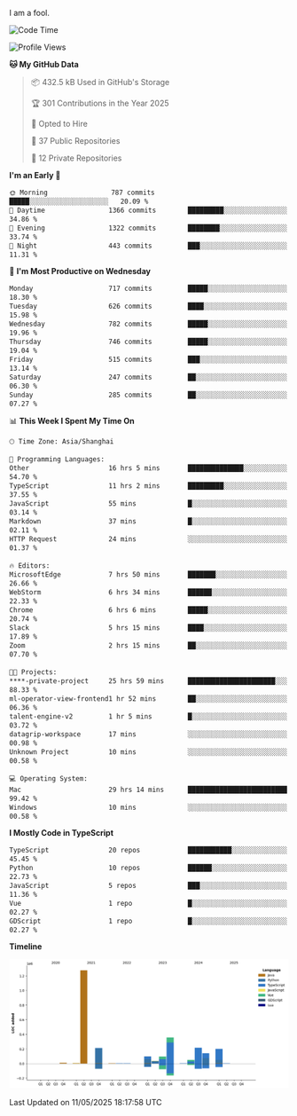 I am a fool.

<!--START_SECTION:waka-->
![Code Time](http://img.shields.io/badge/Code%20Time-2%2C994%20hrs%2049%20mins-blue)

![Profile Views](http://img.shields.io/badge/Profile%20Views-2-blue)

**🐱 My GitHub Data** 

> 📦 432.5 kB Used in GitHub's Storage 
 > 
> 🏆 301 Contributions in the Year 2025
 > 
> 💼 Opted to Hire
 > 
> 📜 37 Public Repositories 
 > 
> 🔑 12 Private Repositories 
 > 
**I'm an Early 🐤** 

```text
🌞 Morning                787 commits         █████░░░░░░░░░░░░░░░░░░░░   20.09 % 
🌆 Daytime                1366 commits        █████████░░░░░░░░░░░░░░░░   34.86 % 
🌃 Evening                1322 commits        ████████░░░░░░░░░░░░░░░░░   33.74 % 
🌙 Night                  443 commits         ███░░░░░░░░░░░░░░░░░░░░░░   11.31 % 
```
📅 **I'm Most Productive on Wednesday** 

```text
Monday                   717 commits         █████░░░░░░░░░░░░░░░░░░░░   18.30 % 
Tuesday                  626 commits         ████░░░░░░░░░░░░░░░░░░░░░   15.98 % 
Wednesday                782 commits         █████░░░░░░░░░░░░░░░░░░░░   19.96 % 
Thursday                 746 commits         █████░░░░░░░░░░░░░░░░░░░░   19.04 % 
Friday                   515 commits         ███░░░░░░░░░░░░░░░░░░░░░░   13.14 % 
Saturday                 247 commits         ██░░░░░░░░░░░░░░░░░░░░░░░   06.30 % 
Sunday                   285 commits         ██░░░░░░░░░░░░░░░░░░░░░░░   07.27 % 
```


📊 **This Week I Spent My Time On** 

```text
🕑︎ Time Zone: Asia/Shanghai

💬 Programming Languages: 
Other                    16 hrs 5 mins       ██████████████░░░░░░░░░░░   54.70 % 
TypeScript               11 hrs 2 mins       █████████░░░░░░░░░░░░░░░░   37.55 % 
JavaScript               55 mins             █░░░░░░░░░░░░░░░░░░░░░░░░   03.14 % 
Markdown                 37 mins             █░░░░░░░░░░░░░░░░░░░░░░░░   02.11 % 
HTTP Request             24 mins             ░░░░░░░░░░░░░░░░░░░░░░░░░   01.37 % 

🔥 Editors: 
MicrosoftEdge            7 hrs 50 mins       ███████░░░░░░░░░░░░░░░░░░   26.66 % 
WebStorm                 6 hrs 34 mins       ██████░░░░░░░░░░░░░░░░░░░   22.33 % 
Chrome                   6 hrs 6 mins        █████░░░░░░░░░░░░░░░░░░░░   20.74 % 
Slack                    5 hrs 15 mins       ████░░░░░░░░░░░░░░░░░░░░░   17.89 % 
Zoom                     2 hrs 15 mins       ██░░░░░░░░░░░░░░░░░░░░░░░   07.70 % 

🐱‍💻 Projects: 
****-private-project     25 hrs 59 mins      ██████████████████████░░░   88.33 % 
ml-operator-view-frontend1 hr 52 mins        ██░░░░░░░░░░░░░░░░░░░░░░░   06.36 % 
talent-engine-v2         1 hr 5 mins         █░░░░░░░░░░░░░░░░░░░░░░░░   03.72 % 
datagrip-workspace       17 mins             ░░░░░░░░░░░░░░░░░░░░░░░░░   00.98 % 
Unknown Project          10 mins             ░░░░░░░░░░░░░░░░░░░░░░░░░   00.58 % 

💻 Operating System: 
Mac                      29 hrs 14 mins      █████████████████████████   99.42 % 
Windows                  10 mins             ░░░░░░░░░░░░░░░░░░░░░░░░░   00.58 % 
```

**I Mostly Code in TypeScript** 

```text
TypeScript               20 repos            ███████████░░░░░░░░░░░░░░   45.45 % 
Python                   10 repos            ██████░░░░░░░░░░░░░░░░░░░   22.73 % 
JavaScript               5 repos             ███░░░░░░░░░░░░░░░░░░░░░░   11.36 % 
Vue                      1 repo              █░░░░░░░░░░░░░░░░░░░░░░░░   02.27 % 
GDScript                 1 repo              █░░░░░░░░░░░░░░░░░░░░░░░░   02.27 % 
```



**Timeline**

![Lines of Code chart](https://raw.githubusercontent.com/VeejaLiu/VeejaLiu/master/assets/bar_graph.png)


 Last Updated on 11/05/2025 18:17:58 UTC
<!--END_SECTION:waka-->
